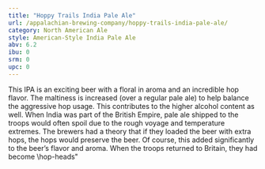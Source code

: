 ```yaml
---
title: "Hoppy Trails India Pale Ale"
url: /appalachian-brewing-company/hoppy-trails-india-pale-ale/
category: North American Ale
style: American-Style India Pale Ale
abv: 6.2
ibu: 0
srm: 0
upc: 0
---
```

This IPA is an exciting beer with a floral in aroma and an incredible hop flavor. The maltiness is increased (over a regular pale ale) to help balance the aggressive hop usage. This contributes to the higher alcohol content as well. 
When India was part of the British Empire, pale ale shipped to the troops would often spoil due to the rough voyage and temperature extremes. The brewers had a theory that if they loaded the beer with extra hops, the hops would preserve the beer. Of course, this added significantly to the beer’s flavor and aroma. When the troops returned to Britain, they had become \hop-heads\"
